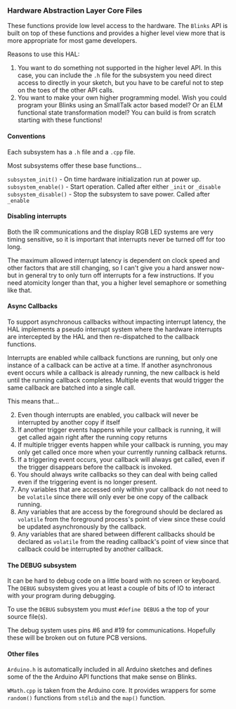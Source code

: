 ### Hardware Abstraction Layer Core Files

These functions provide low level access to the hardware. The `Blinks` API is built on top of these functions and provides a higher level view more that is more appropriate for most game developers.

Reasons to use this HAL:

1. You want to do something not supported in the higher level API. In this case, you can include the `.h` file for the subsystem you need direct access to directly in your sketch, but you have to be careful not to step on the toes of the other API calls. 
2. You want to make your own higher programming model. Wish you could program your Blinks using an SmallTalk actor based model? Or an ELM functional state transformation model? You can build is from scratch starting with these functions!    


#### Conventions
  

Each subsystem has a `.h` file and a `.cpp` file. 

Most subsystems offer these base functions...

`subsystem_init()` - On time hardware initialization run at power up.
`subsystem_enable()` - Start operation. Called after either `_init` or `_disable`
`subsystem_disable()` - Stop the subsystem to save power. Called after `_enable`   


#### Disabling interrupts

Both the IR communications and the display RGB LED systems are very timing sensitive, so it is important that interrupts never be turned off for too long.   

The maximum allowed interrupt latency is dependent on clock speed and other factors that are still changing, so I can't give you a hard answer now- but in general try to only turn off interrupts for a few instructions. If you need atomicity longer than that, you a higher level semaphore or something like that. 

#### Async Callbacks

To support asynchronous callbacks without impacting interrupt latency, the HAL implements a pseudo interrupt system where the hardware interrupts are intercepted by the HAL and then re-dispatched to the callback functions.

Interrupts are enabled while callback functions are running, but only one instance of a callback can be active at a time. If another asynchronous event occurs while a callback is already running, the new callback is held until the running callback completes. Multiple events that would trigger the same callback are batched into a single call.

This means that...

2. Even though interrupts are enabled,  you callback will never be interrupted by another copy if itself
2. If another trigger events happens while your callback is running, it will get called again right after the running copy returns
3. If multiple trigger events happen while your callback is running, you may only get called once more when your currently running callback returns.
4. If a triggering event occurs, your callback will always get called, even if the trigger disappears before the callback is invoked. 
4. You should always write callbacks so they can deal with being called even if the triggering event is no longer present.    
5. Any variables that are accessed only within your callback do not need to be `volatile` since there will only ever be one copy of the callback running.
6. Any variables that are access by the foreground should be declared as `volatile` from the foreground process's point of view since these could be updated asynchronously by the callback. 
7. Any variables that are shared between different callbacks should be declared as `volatile` from the reading callback's point of view since that callback could be interrupted by another callback.  

#### The DEBUG subsystem

It can be hard to debug code on a little board with no screen or keyboard. The `DEBUG` subsystem gives you at least a couple of bits of IO to interact with your program during debugging. 

To use the `DEBUG` subsystem you must `#define DEBUG` a the top of your source file(s). 

The debug system uses pins #6 and #19 for communications. Hopefully these will be broken out on future PCB versions.  
 
 
#### Other files

`Arduino.h` is automatically included in all Arduino sketches and defines some of the the Arduino API functions that make sense on Blinks. 
  
`WMath.cpp` is taken from the Arduino core. It provides wrappers for some `random()` functions from `stdlib` and the `map()` function.
 